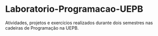 # Laboratorio-Programacao-UEPB
Atividades, projetos e exercícios realizados durante dois semestres nas cadeiras de Programação na UEPB.
